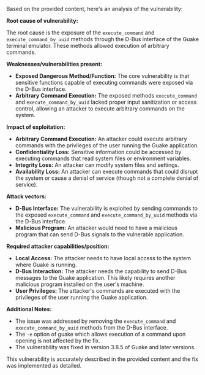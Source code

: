 Based on the provided content, here's an analysis of the vulnerability:

**Root cause of vulnerability:**

The root cause is the exposure of the `execute_command` and `execute_command_by_uuid` methods through the D-Bus interface of the Guake terminal emulator. These methods allowed execution of arbitrary commands.

**Weaknesses/vulnerabilities present:**

- **Exposed Dangerous Method/Function:** The core vulnerability is that sensitive functions capable of executing commands were exposed via the D-Bus interface.
- **Arbitrary Command Execution:** The exposed methods `execute_command` and `execute_command_by_uuid` lacked proper input sanitization or access control, allowing an attacker to execute arbitrary commands on the system.

**Impact of exploitation:**

- **Arbitrary Command Execution:** An attacker could execute arbitrary commands with the privileges of the user running the Guake application.
- **Confidentiality Loss:** Sensitive information could be accessed by executing commands that read system files or environment variables.
- **Integrity Loss:** An attacker can modify system files and settings.
- **Availability Loss:** An attacker can execute commands that could disrupt the system or cause a denial of service (though not a complete denial of service).

**Attack vectors:**

- **D-Bus Interface:** The vulnerability is exploited by sending commands to the exposed `execute_command` and `execute_command_by_uuid` methods via the D-Bus interface.
- **Malicious Program:** An attacker would need to have a malicious program that can send D-Bus signals to the vulnerable application.

**Required attacker capabilities/position:**

- **Local Access:** The attacker needs to have local access to the system where Guake is running.
- **D-Bus Interaction:** The attacker needs the capability to send D-Bus messages to the Guake application. This likely requires another malicious program installed on the user's machine.
- **User Privileges:** The attacker's commands are executed with the privileges of the user running the Guake application.

**Additional Notes:**

- The issue was addressed by removing the `execute_command` and `execute_command_by_uuid` methods from the D-Bus interface.
- The `-e` option of guake which allows execution of a command upon opening is not affected by the fix.
- The vulnerability was fixed in version 3.8.5 of Guake and later versions.

This vulnerability is accurately described in the provided content and the fix was implemented as detailed.